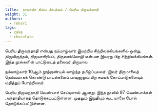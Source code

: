 ```yaml
---
title: 	நாலாயிர திவ்ய பிரபந்தம் / பெரிய திருவந்தாதி
weight: 31
authors:
  - rmhari
tags:
  - cake
  - chocolate
---
```


பெரிய திருவந்தாதி என்பது நம்மாழ்வார் இயற்றிய சிற்றிலக்கியங்களில் ஒன்று. திருவிருத்தம், திருவாசிரியம், திருவாய்மொழி என்பன இவரது பிற சிற்றிலக்கியங்கள். இந்த நூல்களின் பாட்டுடைத் தலைவர் திருமால்.

நம்மாழ்வார் 10ஆம் நூற்றாண்டில் வாழ்ந்த தமிழ்ப்புலவர். இவர் திருமாலைத் தெய்வமாகக் கொண்டு பாடல்களைப் பாடினாலும் பிற சமயக் கோட்பாடுகளையும் மதித்துப் போற்றியவர்.

பெரிய திருவந்தாதி வெண்பாச் செய்யுளால் ஆனது. இந்த நூலில் 87 வெண்பாக்கள் அந்தாதியாகத் தொடுக்கப்பட்டுள்ளன. முதலும் இறுதியும் கூட மாலை போல் தொடுக்கப்பட்டுள்ளன.